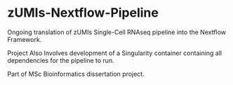# zUMIs-Nextflow-Pipeline

Ongoing translation of zUMIs Single-Cell RNAseq pipeline into the Nextflow Framework.

Project Also Involves development of a Singularity container containing all dependencies for the pipeline to run.

Part of MSc Bioinformatics dissertation project.
